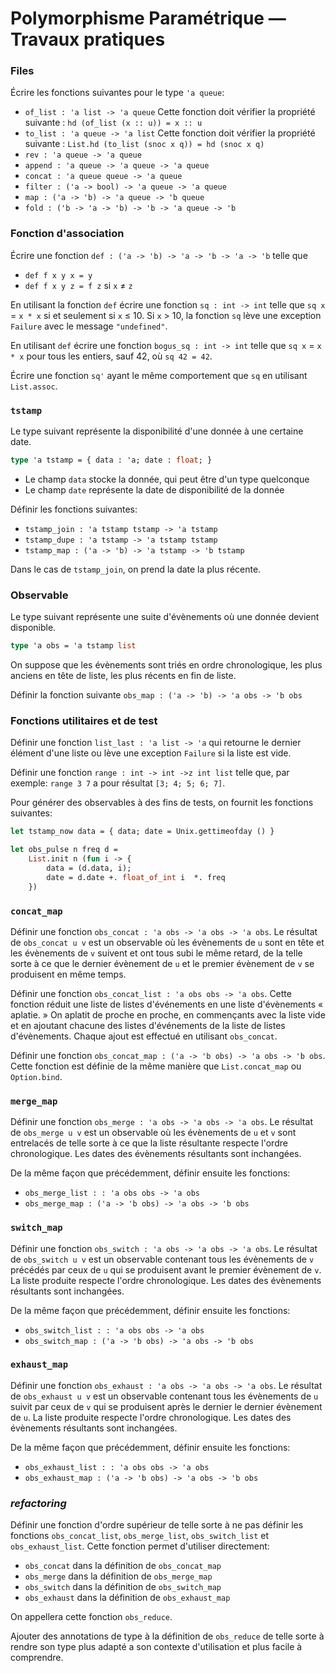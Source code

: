 # Polymorphisme Paramétrique &mdash; Travaux pratiques

### Files

Écrire les fonctions suivantes pour le type `'a queue`:
* `of_list : 'a list -> 'a queue` Cette fonction doit vérifier la propriété suivante : `hd (of_list (x :: u)) = x :: u`
* `to_list : 'a queue -> 'a list` Cette fonction doit vérifier la propriété suivante : `List.hd (to_list (snoc x q)) = hd (snoc x q)`
* `rev : 'a queue -> 'a queue`
* `append : 'a queue -> 'a queue -> 'a queue`
* `concat : 'a queue queue -> 'a queue`
* `filter : ('a -> bool) -> 'a queue -> 'a queue`
* `map : ('a -> 'b) -> 'a queue -> 'b queue`
* `fold : ('b -> 'a -> 'b) -> 'b -> 'a queue -> 'b`

### Fonction d'association

Écrire une fonction `def : ('a -> 'b) -> 'a -> 'b -> 'a -> 'b` telle que
* `def f x y x = y`
* `def f x y z = f z` si `x` &ne; `z`

En utilisant la fonction `def` écrire une fonction `sq : int -> int` telle que `sq x` = `x * x` si et seulement si `x` &le; 10. Si `x` > 10, la fonction `sq` lève une exception `Failure` avec le message `"undefined"`.

En utilisant `def` écrire une fonction `bogus_sq : int -> int` telle que `sq x` = `x * x` pour tous les entiers, sauf 42, où `sq 42 = 42`.

Écrire une fonction `sq'` ayant le même comportement que `sq` en utilisant `List.assoc`.

### `tstamp`
Le type suivant représente la disponibilité d'une donnée à une certaine date.
```ocaml
type 'a tstamp = { data : 'a; date : float; }
```
* Le champ `data` stocke la donnée, qui peut être d'un type quelconque
* Le champ `date` représente la date de disponibilité de la donnée

Définir les fonctions suivantes:
* `tstamp_join : 'a tstamp tstamp -> 'a tstamp`
* `tstamp_dupe : 'a tstamp -> 'a tstamp tstamp`
* `tstamp_map : ('a -> 'b) -> 'a tstamp -> 'b tstamp`

Dans le cas de `tstamp_join`,  on prend la date la plus récente.

### Observable

Le type suivant représente une suite d'évènements où une donnée devient
disponible.
```ocaml
type 'a obs = 'a tstamp list
```

On suppose que les évènements sont triés en ordre chronologique, les plus
anciens en tête de liste, les plus récents en fin de liste.

Définir la fonction suivante `obs_map : ('a -> 'b) -> 'a obs -> 'b obs`

### Fonctions utilitaires et de test

Définir une fonction `list_last : 'a list -> 'a` qui retourne le dernier élément
d'une liste ou lève une exception `Failure` si la liste est vide.

Définir une fonction `range : int -> int ->z int list` telle que, par exemple:
`range 3 7` a pour résultat `[3; 4; 5; 6; 7]`.

Pour générer des observables à des fins de tests, on fournit les fonctions
suivantes:
```ocaml
let tstamp_now data = { data; date = Unix.gettimeofday () }
```

```ocaml
let obs_pulse n freq d =
    List.init n (fun i -> {
        data = (d.data, i);
        date = d.date +. float_of_int i  *. freq
    })
```

### `concat_map`

Définir une fonction `obs_concat : 'a obs -> 'a obs -> 'a obs`. Le résultat de
`obs_concat u v` est un observable où les évènements de `u` sont en tête et les
évènements de `v` suivent et ont tous subi le même retard, de la telle sorte à
ce que le dernier évènement de `u` et le premier évènement de `v` se produisent
en même temps.

Définir une fonction `obs_concat_list : 'a obs obs -> 'a obs`. Cette fonction
réduit une liste de listes d'événements en une liste d'évènements « aplatie. »
On aplatit de proche en proche, en commençants avec la liste vide et en ajoutant
chacune des listes d'événements de la liste de listes d'évènements. Chaque ajout
est effectué en utilisant `obs_concat`.

Définir une fonction `obs_concat_map : ('a -> 'b obs) -> 'a obs -> 'b obs`.
Cette fonction est définie de la même manière que `List.concat_map` ou
`Option.bind`.

### `merge_map`

Définir une fonction `obs_merge : 'a obs -> 'a obs -> 'a obs`. Le résultat de
`obs_merge u v` est un observable où les évènements de `u` et `v` sont
entrelacés de telle sorte à ce que la liste résultante respecte l'ordre
chronologique. Les dates des évènements résultants sont inchangées.

De la même façon que précédemment, définir ensuite les fonctions:
* `obs_merge_list : : 'a obs obs -> 'a obs`
* `obs_merge_map : ('a -> 'b obs) -> 'a obs -> 'b obs`

### `switch_map`

Définir une fonction `obs_switch : 'a obs -> 'a obs -> 'a obs`. Le résultat de
`obs_switch u v` est un observable contenant tous les évènements de `v` précédés
par ceux de `u` qui se produisent avant le premier évènement de `v`. La liste
produite respecte l'ordre chronologique. Les dates des évènements résultants
sont inchangées.

De la même façon que précédemment, définir ensuite les fonctions:
* `obs_switch_list : : 'a obs obs -> 'a obs`
* `obs_switch_map : ('a -> 'b obs) -> 'a obs -> 'b obs`

### `exhaust_map`

Définir une fonction `obs_exhaust : 'a obs -> 'a obs -> 'a obs`. Le résultat de
`obs_exhaust u v` est un observable contenant tous les évènements de `u` suivit
par ceux de `v` qui se produisent après le dernier le dernier évènement de `u`.
La liste produite respecte l'ordre chronologique. Les dates des évènements
résultants sont inchangées.


De la même façon que précédemment, définir ensuite les fonctions:
* `obs_exhaust_list : : 'a obs obs -> 'a obs`
* `obs_exhaust_map : ('a -> 'b obs) -> 'a obs -> 'b obs`

### _refactoring_

Définir une fonction d'ordre supérieur de telle sorte à ne pas définir les
fonctions `obs_concat_list`, `obs_merge_list`, `obs_switch_list` et
`obs_exhaust_list`. Cette fonction permet d'utiliser directement:
* `obs_concat` dans la définition de `obs_concat_map`
* `obs_merge` dans la définition de `obs_merge_map`
* `obs_switch` dans la définition de `obs_switch_map`
* `obs_exhaust` dans la définition de `obs_exhaust_map`

On appellera cette fonction `obs_reduce`.

Ajouter des annotations de type à la définition de `obs_reduce` de telle sorte à
rendre son type plus adapté a son contexte d'utilisation et plus facile à
comprendre.

